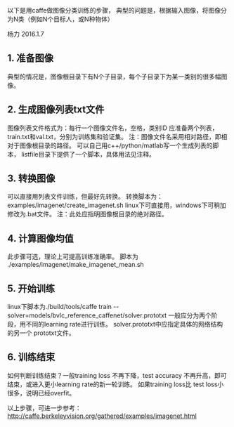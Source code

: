 以下是用caffe做图像分类训练的步骤，
典型的问题是，根据输入图像，将图像分为N类（例如N个目标人，或N种物体）

杨力 2016.1.7

## 1. 准备图像
典型的情况是，图像根目录下有N个子目录，每个子目录下为某一类别的很多幅图像。

## 2. 生成图像列表txt文件
图像列表文件格式为：每行一个图像文件名，空格，类别ID
应准备两个列表，train.txt和val.txt，分别为训练集和验证集。
注：图像文件名采用相对路径，即相对于图像根目录的路径。
可以自己用c++/python/matlab写一个生成列表的脚本，
listfile目录下提供了一个脚本，具体用法见注释。


## 3. 转换图像 
可以直接用列表文件训练，但最好先转换。
转换脚本为：examples/imagenet/create_imagenet.sh
linux下可直接用，windows下可稍加修改为.bat文件。
注：此处应指明图像根目录的绝对路径。

## 4. 计算图像均值
此步骤可选，理论上可提高训练准确率。
脚本为 ./examples/imagenet/make_imagenet_mean.sh

## 5. 开始训练
linux下脚本为./build/tools/caffe train --solver=models/bvlc_reference_caffenet/solver.prototxt
一般应分为两个阶段，用不同的learning rate进行训练。
solver.prototxt中应指定具体的网络结构的另一个 prototxt文件。

## 6. 训练结束
如何判断训练结束？一般training loss 不再下降，test accuracy 不再升高，即可结束，或进入更小learning rate的新一轮训练。
如果training loss比 test loss小很多，说明已经overfit。

以上步骤，可进一步参考：
http://caffe.berkeleyvision.org/gathered/examples/imagenet.html



